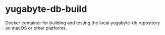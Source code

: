 # yugabyte-db-build
Docker container for building and testing the local yugabyte-db repository on macOS or other platforms.
